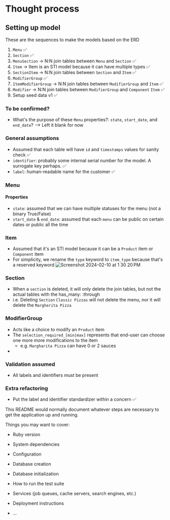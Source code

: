 # Thought process

## Setting up model

These are the sequences to make the models based on the ERD

1. `Menu` ✅
2. `Section` ✅
3. `MenuSection` -> N:N join tables between `Menu` and `Section` ✅
4. `Item` -> Item is an STI model because it can have multiple types ✅
5. `SectionItem` -> N:N join tables between `Section` and `Item` ✅
6. `ModifierGroup` ✅
7. `ItemModifierGroup` -> N:N join tables between `ModifierGroup` and `Item` ✅
8. `Modifier` -> N:N join tables between `ModifierGroup` and `Component` `Item` ✅
9. Setup seed data v1 ✅

### To be confirmed?

- What's the purpose of these `Menu` properties?: `state`, `start_date`, and `end_date`? --> Left it blank for now

### General assumptions

- Assumed that each table will have `id` and `timestamps` values for sanity check ✅
- `identifier`: probably some internal serial number for the model. A surrogate key perhaps. ✅
- `label`: human-readable name for the customer ✅

### Menu

#### Properties

- `state`: assumed that we can have multiple statuses for the menu (not a binary True/False)
- `start_date` & `end_date`: assumed that each `menu` can be public on certain dates or public all the time

### Item

- Assumed that it's an STI model because it can be a `Product` item or `Component` item
- For simplicity, we rename the `type` keyword to `item_type` because that's a reserved keyword
![Screenshot 2024-02-10 at 1 30 20 PM](https://github.com/primaulia/grain-challenge/assets/1294303/2b9e5398-5907-4155-911c-b19995c8ebd2)


### Section

- When a `section` is deleted, it will only delete the join tables, but not the actual tables with the has_many: :through
- i.e. Deleting `Section` `Classic Pizzas` will not delete the menu, nor it will delete the `Margherita Pizza`

### ModifierGroup

- Acts like a choice to modify an `Product` item
- The `selection_required_[min|max]` represents that end-user can choose one more more modifications to the item
  - e.g. `Margharita Pizza` can have 0 or 2 sauces
-

### Validation assumed

- All labels and identifiers must be present

### Extra refactoring

- Put the label and identifier standardizer within a concern ✅

This README would normally document whatever steps are necessary to get the
application up and running.

Things you may want to cover:

- Ruby version

- System dependencies

- Configuration

- Database creation

- Database initialization

- How to run the test suite

- Services (job queues, cache servers, search engines, etc.)

- Deployment instructions

- ...
